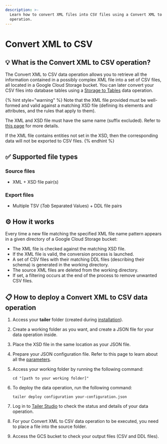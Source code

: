 ```yaml
---
description: >-
  Learn how to convert XML files into CSV files using a Convert XML to CSV data
  operation.
---
```


# Convert XML to CSV

## 💡 What is the Convert XML to CSV operation?

The Convert XML to CSV data operation allows you to retrieve all the information contained in a possibly complex XML file into a set of CSV files, all located in a Google Cloud Storage bucket. You can later convert your CSV files into database tables using a [Storage to Tables](../load-data-with-storage-to-tables/) data operation.

{% hint style="warning" %}
Note that the XML file provided must be well-formed and valid against a matching XSD file (defining its elements and attributes, and the rules that apply to them).

The XML and XSD file must have the same name (suffix excluded). Refer to [this page](untitled-1.md) for more details.

If the XML file contains entities not set in the XSD, then the corresponding data will not be exported to CSV files.
{% endhint %}

## ✅ Supported file types

### **Source files**

* XML + XSD file pair(s)

### **Export files**

* Multiple TSV (_Tab_ Separated Values) + DDL file pairs

## ⚙️ How it works

Every time a new file matching the specified XML file name pattern appears in a given directory of a Google Cloud Storage bucket:

* The XML file is checked against the matching XSD file.
* If the XML file is valid, the conversion process is launched.
* A set of CSV files with their matching DDL files (describing their schema) is generated in the working directory.
* The source XML files are deleted from the working directory.
* If set, a filtering occurs at the end of the process to remove unwanted CSV files.

## **📋 How to deploy a **Convert XML to CSV** data operation**

1. Access your **tailer** folder (created during [installation](https://app.gitbook.com/s/getting-started/install-tailer-sdk.md)).
2. Create a working folder as you want, and create a JSON file for your data operation inside.
3. Place the XSD file in the same location as your JSON file.
4. Prepare your JSON configuration file. Refer to this page to learn about all the [parameters](untitled-1.md).
5.  Access your working folder by running the following command:

    ```
    cd "[path to your working folder]"
    ```
6.  To deploy the data operation, run the following command:

    ```
    tailer deploy configuration your-configuration.json
    ```
7. Log in to [Tailer Studio](http://studio.tailer.ai) to check the status and details of your data operation.
8. For your Convert XML to CSV data operation to be executed, you need to place a file into the source folder.
9. Access the GCS bucket to check your output files (CSV and DDL files).
